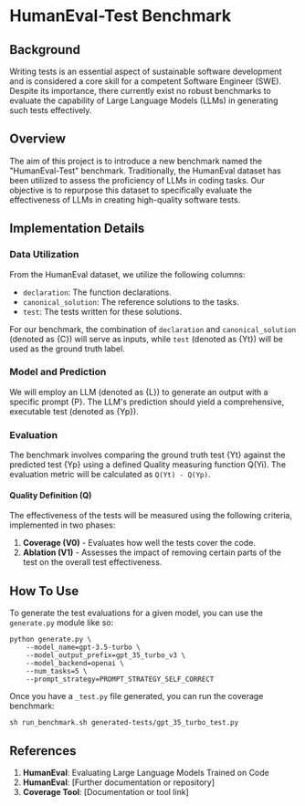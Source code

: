 # HumanEval-Test Benchmark

## Background

Writing tests is an essential aspect of sustainable software development and is considered a core skill for a competent Software Engineer (SWE). Despite its importance, there currently exist no robust benchmarks to evaluate the capability of Large Language Models (LLMs) in generating such tests effectively.

## Overview

The aim of this project is to introduce a new benchmark named the "HumanEval-Test" benchmark. Traditionally, the HumanEval dataset has been utilized to assess the proficiency of LLMs in coding tasks. Our objective is to repurpose this dataset to specifically evaluate the effectiveness of LLMs in creating high-quality software tests.

## Implementation Details

### Data Utilization

From the HumanEval dataset, we utilize the following columns:
- `declaration`: The function declarations.
- `canonical_solution`: The reference solutions to the tasks.
- `test`: The tests written for these solutions.

For our benchmark, the combination of `declaration` and `canonical_solution` (denoted as {C}) will serve as inputs, while `test` (denoted as {Yt}) will be used as the ground truth label.

### Model and Prediction

We will employ an LLM (denoted as {L}) to generate an output with a specific prompt {P}. The LLM's prediction should yield a comprehensive, executable test (denoted as {Yp}).

### Evaluation

The benchmark involves comparing the ground truth test {Yt} against the predicted test {Yp} using a defined Quality measuring function Q(Yi). The evaluation metric will be calculated as `Q(Yt) - Q(Yp)`.

#### Quality Definition (Q)

The effectiveness of the tests will be measured using the following criteria, implemented in two phases:
1. **Coverage (V0)** - Evaluates how well the tests cover the code.
2. **Ablation (V1)** - Assesses the impact of removing certain parts of the test on the overall test effectiveness.

## How To Use
To generate the test evaluations for a given model, you can use the `generate.py` module like so:

```
python generate.py \
    --model_name=gpt-3.5-turbo \
    --model_output_prefix=gpt_35_turbo_v3 \
    --model_backend=openai \
    --num_tasks=5 \
    --prompt_strategy=PROMPT_STRATEGY_SELF_CORRECT
```
Once you have a `_test.py` file generated, you can run the coverage benchmark:
```
sh run_benchmark.sh generated-tests/gpt_35_turbo_test.py 
```

## References

1. **HumanEval**: Evaluating Large Language Models Trained on Code
2. **HumanEval**: [Further documentation or repository]
3. **Coverage Tool**: [Documentation or tool link]